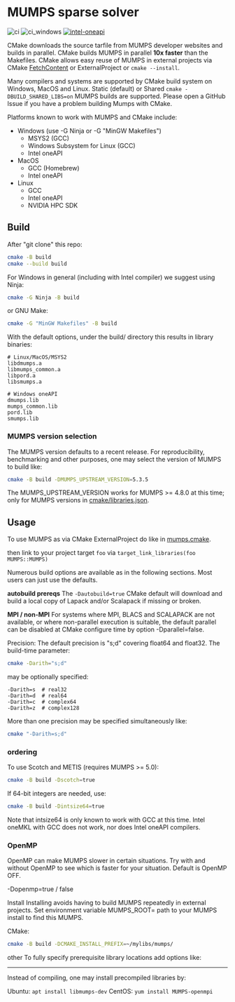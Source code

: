 # MUMPS sparse solver

![ci](https://github.com/scivision/mumps-cmake/workflows/ci/badge.svg)
![ci_windows](https://github.com/scivision/mumps-cmake/workflows/ci_windows/badge.svg)
[![intel-oneapi](https://github.com/gemini3d/gemini3d/actions/workflows/intel-oneapi.yml/badge.svg)](https://github.com/gemini3d/gemini3d/actions/workflows/intel-oneapi.yml)

CMake downloads the source tarfile from MUMPS developer websites and builds in parallel.
CMake builds MUMPS in parallel **10x faster** than the Makefiles.
CMake allows easy reuse of MUMPS in external projects via CMake
[FetchContent](https://github.com/scivision/mumps-fetchcontent) or ExternalProject or `cmake --install`.

Many compilers and systems are supported by CMake build system on Windows, MacOS and Linux.
Static (default) or Shared `cmake -DBUILD_SHARED_LIBS=on` MUMPS builds are supported.
Please open a GitHub Issue if you have a problem building Mumps with CMake.

Platforms known to work with MUMPS and CMake include:

* Windows (use -G Ninja or -G "MinGW Makefiles")
  * MSYS2 (GCC)
  * Windows Subsystem for Linux (GCC)
  * Intel oneAPI
* MacOS
  * GCC (Homebrew)
  * Intel oneAPI
* Linux
  * GCC
  * Intel oneAPI
  * NVIDIA HPC SDK

## Build

After "git clone" this repo:

```sh
cmake -B build
cmake --build build
```

For Windows in general (including with Intel compiler) we suggest using Ninja:

```sh
cmake -G Ninja -B build
```

or GNU Make:

```sh
cmake -G "MinGW Makefiles" -B build
```

With the default options, under the build/ directory this results in library binaries:

```
# Linux/MacOS/MSYS2
libdmumps.a
libmumps_common.a
libpord.a
libsmumps.a

# Windows oneAPI
dmumps.lib
mumps_common.lib
pord.lib
smumps.lib
```


### MUMPS version selection

The MUMPS version defaults to a recent release.
For reproducibility, benchmarking and other purposes, one may select the version of MUMPS to build like:

```sh
cmake -B build -DMUMPS_UPSTREAM_VERSION=5.3.5
```

The MUMPS_UPSTREAM_VERSION works for MUMPS >= 4.8.0 at this time; only for MUMPS versions in
[cmake/libraries.json](./cmake/libraries.json).

## Usage

To use MUMPS as via CMake ExternalProject do like in [mumps.cmake](https://github.com/gemini3d/gemini3d/blob/main/cmake/ext_libs/mumps.cmake).

then link to your project target `foo` via `target_link_libraries(foo MUMPS::MUMPS)`

Numerous build options are available as in the following sections. Most users can just use the defaults.

**autobuild prereqs**
The `-Dautobuild=true` CMake default will download and build a local copy of Lapack and/or Scalapack if missing or broken.

**MPI / non-MPI**
For systems where MPI, BLACS and SCALAPACK are not available, or where non-parallel execution is suitable, the default parallel can be disabled at CMake configure time by option -Dparallel=false.

Precision: The default precision is "s;d" covering float64 and float32.
The build-time parameter:

```sh
cmake -Darith="s;d"
```

may be optionally specified:

```
-Darith=s  # real32
-Darith=d  # real64
-Darith=c  # complex64
-Darith=z  # complex128
```

More than one precision may be specified simultaneously like:

```sh
cmake "-Darith=s;d"
```

### ordering

To use Scotch and METIS (requires MUMPS >= 5.0):

```sh
cmake -B build -Dscotch=true
```

If 64-bit integers are needed, use:

```sh
cmake -B build -Dintsize64=true
```

Note that intsize64 is only known to work with GCC at this time.
Intel oneMKL with GCC does not work, nor does Intel oneAPI compilers.

### OpenMP

OpenMP can make MUMPS slower in certain situations. Try with and without OpenMP to see which is faster for your situation. Default is OpenMP OFF.

-Dopenmp=true / false

Install
Installing avoids having to build MUMPS repeatedly in external projects. Set environment variable MUMPS_ROOT= path to your MUMPS install to find this MUMPS.

CMake:

```sh
cmake -B build -DCMAKE_INSTALL_PREFIX=~/mylibs/mumps/
```

other
To fully specify prerequisite library locations add options like:

---

Instead of compiling, one may install precompiled libraries by:

Ubuntu: `apt install libmumps-dev`
CentOS: `yum install MUMPS-openmpi`
